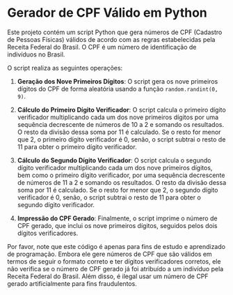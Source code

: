 # Gerador de CPF Válido em Python

Este projeto contém um script Python que gera números de CPF (Cadastro de Pessoas Físicas) válidos de acordo com as regras estabelecidas pela Receita Federal do Brasil. O CPF é um número de identificação de indivíduos no Brasil.

O script realiza as seguintes operações:

1. **Geração dos Nove Primeiros Dígitos**: O script gera os nove primeiros dígitos do CPF de forma aleatória usando a função `random.randint(0, 9)`.

2. **Cálculo do Primeiro Dígito Verificador**: O script calcula o primeiro dígito verificador multiplicando cada um dos nove primeiros dígitos por uma sequência decrescente de números de 10 a 2 e somando os resultados. O resto da divisão dessa soma por 11 é calculado. Se o resto for menor que 2, o primeiro dígito verificador é 0, senão, o script subtrai o resto de 11 para obter o primeiro dígito verificador.

3. **Cálculo do Segundo Dígito Verificador**: O script calcula o segundo dígito verificador multiplicando cada um dos nove primeiros dígitos, bem como o primeiro dígito verificador, por uma sequência decrescente de números de 11 a 2 e somando os resultados. O resto da divisão dessa soma por 11 é calculado. Se o resto for menor que 2, o segundo dígito verificador é 0, senão, o script subtrai o resto de 11 para obter o segundo dígito verificador.

4. **Impressão do CPF Gerado**: Finalmente, o script imprime o número de CPF gerado, que inclui os nove primeiros dígitos, seguidos pelos dois dígitos verificadores.

Por favor, note que este código é apenas para fins de estudo e aprendizado de programação. Embora ele gere números de CPF que são válidos em termos de seguir o formato correto e ter dígitos verificadores corretos, ele não verifica se o número de CPF gerado já foi atribuído a um indivíduo pela Receita Federal do Brasil. Além disso, é ilegal usar um número de CPF gerado artificialmente para fins fraudulentos.